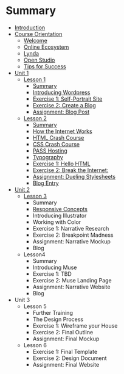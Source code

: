 # Summary

* [Introduction](README.md)
* [Course Orientation](course-orientation.md)
  * [Welcome](course-orientation/welcome.md)
  * [Online Ecosystem](course-orientation/online-ecosystem.md)
  * [Lynda ](course-orientation/lynda.md)
  * [Open Studio ](course-orientation/open-studio.md)
  * [Tips for Success](course-orientation/tips-for-success.md)
* [Unit 1](unit-1.md)
  * [Lesson 1](unit-1/lesson-1.md)
    * [Summary](unit-1/lesson-1/summary.md)
    * [Introducing Wordpress](unit-1/lesson-1/introducing-wordpress.md)
    * [Exercise 1: Self-Portrait Site](unit-1/lesson-1/exercise-1-self-portrait-site.md)
    * [Exercise 2: Create a Blog](unit-1/lesson-1/exercise-2-create-a-blog.md)
    * [Assignment: Blog Post](unit-1/lesson-1/assignment-blog-post.md)
  * [Lesson 2](lesson-2.md)
    * [Summary](lesson-2/summary.md)
    * [How the Internet Works](lesson-2/how-the-internet-works.md)
    * [HTML Crash Course](lesson-2/intro-to-html.md)
    * [CSS Crash Course](lesson-2/css-crash-course.md)
    * [PASS Hosting](lesson-2/pass-hosting.md)
    * [Typography](lesson-2/typography.md)
    * [Exercise 1: Hello HTML  ](lesson-2/exercise-1break-the-internet.md)
    * [Exercise 2: Break the Internet:](lesson-2/exercise-2-hello-world.md)
    * [Assignment: Dueling Stylesheets](lesson-2/assignment-dueling-stylesheets.md)
    * [Blog Entry](lesson-2/blog-entry.md)
* [Unit 2](unit-2.md)
  * [Lesson 3](unit-2/lesson-3.md)
    * Summary
    * [Responsive Concepts](unit-2/lesson-3/responsive-concepts.md)
    * Introducing Illustrator
    * Working with Color
    * Exercise 1: Narrative Research
    * Exercise 2: Breakpoint Madness
    * Assignment: Narrative Mockup 
    * Blog
  * Lesson4
    * Summary
    * Introducing Muse
    * Exercise 1: TBD
    * Exercise 2: Muse Landing Page
    * Assignment: Narrative Website
    * Blog
* Unit 3
  * Lesson 5
    * Further Training
    * The Design Process
    * Exercise 1: Wireframe your House
    * Exercise 2: Final Outline
    * Assignment: Final Mockup
  * Lesson 6
    * Exercise 1: Final Template
    * Exercise 2: Design Document
    * Assignment: Final Website

